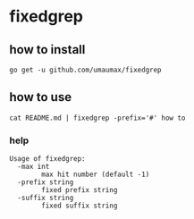 # fixedgrep

## how to install
```
go get -u github.com/umaumax/fixedgrep
```

## how to use
```
cat README.md | fixedgrep -prefix='#' how to
```

### help
```
Usage of fixedgrep:
  -max int
    	max hit number (default -1)
  -prefix string
    	fixed prefix string
  -suffix string
    	fixed suffix string
```
